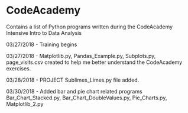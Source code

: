 # CodeAcademy
Contains a list of Python programs written during the CodeAcademy Intensive Intro to Data Analysis

03/27/2018  - Training begins

03/27/2018  - Matplotlib.py, Pandas_Example.py, Subplots.py, page_visits.csv created to help me better understand the CodeAcademy        exercises.

03/28/2018  - PROJECT Sublimes_Limes.py file added.

03/30/2018  - Added bar and pie chart related programs Bar_Chart_Stacked.py, Bar_Chart_DoubleValues.py, Pie_Charts.py, Matplotlib_2.py
